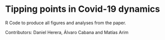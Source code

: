 # Tipping points in Covid-19 dynamics

R Code to produce all figures and analyses from the paper.

Contributors: Daniel Herera, Álvaro Cabana and Matías Arim
